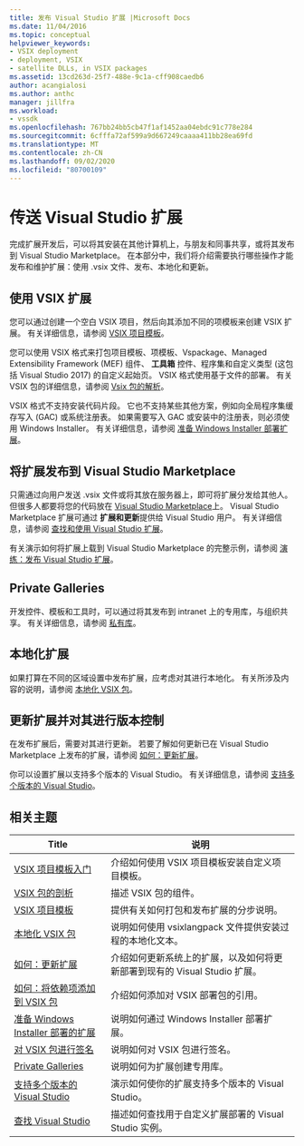 ```yaml
---
title: 发布 Visual Studio 扩展 |Microsoft Docs
ms.date: 11/04/2016
ms.topic: conceptual
helpviewer_keywords:
- VSIX deployment
- deployment, VSIX
- satellite DLLs, in VSIX packages
ms.assetid: 13cd263d-25f7-488e-9c1a-cff908caedb6
author: acangialosi
ms.author: anthc
manager: jillfra
ms.workload:
- vssdk
ms.openlocfilehash: 767bb24bb5cb47f1af1452aa04ebdc91c778e284
ms.sourcegitcommit: 6cfffa72af599a9d667249caaaa411bb28ea69fd
ms.translationtype: MT
ms.contentlocale: zh-CN
ms.lasthandoff: 09/02/2020
ms.locfileid: "80700109"
---
```

# <a name="shipping-visual-studio-extensions"></a>传送 Visual Studio 扩展
完成扩展开发后，可以将其安装在其他计算机上，与朋友和同事共享，或将其发布到 Visual Studio Marketplace。 在本部分中，我们将介绍需要执行哪些操作才能发布和维护扩展：使用 .vsix 文件、发布、本地化和更新。

## <a name="working-with-vsix-extensions"></a>使用 VSIX 扩展
 您可以通过创建一个空白 VSIX 项目，然后向其添加不同的项模板来创建 VSIX 扩展。 有关详细信息，请参阅 [VSIX 项目模板](../extensibility/vsix-project-template.md)。

 您可以使用 VSIX 格式来打包项目模板、项模板、Vspackage、Managed Extensibility Framework (MEF) 组件、 **工具箱** 控件、程序集和自定义类型 (这包括 Visual Studio 2017) 的自定义起始页。 VSIX 格式使用基于文件的部署。 有关 VSIX 包的详细信息，请参阅 [Vsix 包的解析](../extensibility/anatomy-of-a-vsix-package.md)。

 VSIX 格式不支持安装代码片段。 它也不支持某些其他方案，例如向全局程序集缓存写入 (GAC) 或系统注册表。 如果需要写入 GAC 或安装中的注册表，则必须使用 Windows Installer。 有关详细信息，请参阅 [准备 Windows Installer 部署扩展](../extensibility/preparing-extensions-for-windows-installer-deployment.md)。

## <a name="publishing-your-extension-to-the-visual-studio-marketplace"></a>将扩展发布到 Visual Studio Marketplace
 只需通过向用户发送 .vsix 文件或将其放在服务器上，即可将扩展分发给其他人。 但很多人都要将您的代码放在 [Visual Studio Marketplace](https://marketplace.visualstudio.com/vs)上。 Visual Studio Marketplace 扩展可通过 **扩展和更新**提供给 Visual Studio 用户。 有关详细信息，请参阅 [查找和使用 Visual Studio 扩展](../ide/finding-and-using-visual-studio-extensions.md)。

 有关演示如何将扩展上载到 Visual Studio Marketplace 的完整示例，请参阅 [演练：发布 Visual Studio 扩展](../extensibility/walkthrough-publishing-a-visual-studio-extension.md)。

## <a name="private-galleries"></a>Private Galleries
 开发控件、模板和工具时，可以通过将其发布到 intranet 上的专用库，与组织共享。 有关详细信息，请参阅 [私有库](../extensibility/private-galleries.md)。

## <a name="localizing-your-extension"></a>本地化扩展
 如果打算在不同的区域设置中发布扩展，应考虑对其进行本地化。 有关所涉及内容的说明，请参阅 [本地化 VSIX 包](../extensibility/localizing-vsix-packages.md)。

## <a name="updating-and-versioning-your-extension"></a>更新扩展并对其进行版本控制
 在发布扩展后，需要对其进行更新。 若要了解如何更新已在 Visual Studio Marketplace 上发布的扩展，请参阅 [如何：更新扩展](../extensibility/how-to-update-a-visual-studio-extension.md)。

 你可以设置扩展以支持多个版本的 Visual Studio。 有关详细信息，请参阅 [支持多个版本的 Visual Studio](../extensibility/supporting-multiple-versions-of-visual-studio.md)。

## <a name="related-topics"></a>相关主题

|Title|说明|
|-----------|-----------------|
|[VSIX 项目模板入门](../extensibility/getting-started-with-the-vsix-project-template.md)|介绍如何使用 VSIX 项目模板安装自定义项目模板。|
|[VSIX 包的剖析](../extensibility/anatomy-of-a-vsix-package.md)|描述 VSIX 包的组件。|
|[VSIX 项目模板](../extensibility/vsix-project-template.md)|提供有关如何打包和发布扩展的分步说明。|
|[本地化 VSIX 包](../extensibility/localizing-vsix-packages.md)|说明如何使用 vsixlangpack 文件提供安装过程的本地化文本。|
|[如何：更新扩展](../extensibility/how-to-update-a-visual-studio-extension.md)|介绍如何更新系统上的扩展，以及如何将更新部署到现有的 Visual Studio 扩展。|
|[如何：将依赖项添加到 VSIX 包](../extensibility/how-to-add-a-dependency-to-a-vsix-package.md)|介绍如何添加对 VSIX 部署包的引用。|
|[准备 Windows Installer 部署的扩展](../extensibility/preparing-extensions-for-windows-installer-deployment.md)|说明如何通过 Windows Installer 部署扩展。|
|[对 VSIX 包进行签名](../extensibility/signing-vsix-packages.md)|说明如何对 VSIX 包进行签名。|
|[Private Galleries](../extensibility/private-galleries.md)|说明如何为扩展创建专用库。|
|[支持多个版本的 Visual Studio](../extensibility/supporting-multiple-versions-of-visual-studio.md)|演示如何使你的扩展支持多个版本的 Visual Studio。|
|[查找 Visual Studio](locating-visual-studio.md)|描述如何查找用于自定义扩展部署的 Visual Studio 实例。|
